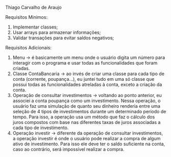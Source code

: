 Thiago Carvalho de Araujo

Requisitos Minimos:
1. Implementar classes;
2. Usar arrays para armazenar informações;
3. Validar transações para evitar saldos negativos;

Requisitos Adicionais:
1. Menu -> é basicamente um menu onde o usuário digita um número para interagir com o programa e usar todas as funcionalidades que foram criadas.
2. Classe ContaBancaria -> ao invés de criar uma classe para cada tipo de conta (corrente, poupança...), eu juntei tudo em uma só classe que possui todas as funcionalidades atreladas à conta, exceto a criação da conta.
3. Operação de consultar investimentos -> voltando ao ponto anterior, eu associei a conta poupança como um investimento. Nessa operação, o usuário faz uma simulação de quanto seu dinheiro renderia entre uma seleção de 4 tipos de investimentos durante um determinado período de tempo. Para isso, a operação usa um método que faz o cálculo dos juros compostos com base nas diferentes taxas de juros associadas a cada tipo de investimento.
4. Operação investir -> diferente da operação de consultar investimentos, a operação investir é onde o usuário pode realizar a compra de algum ativo de investimento. Para isso ele deve ter o saldo suficiente na conta, caso ao contrário, será impossível realizar a compra.
